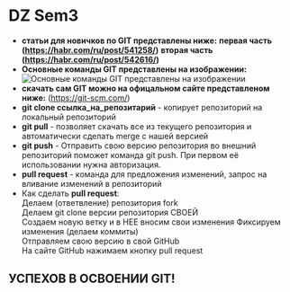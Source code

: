 # DZ Sem3
* **статьи для новичков по GIT представлены ниже:**
**первая часть (https://habr.com/ru/post/541258/)**
**вторая часть (https://habr.com/ru/post/542616/)**
* **Основные команды GIT представлены на изображении:**
![**Основные команды GIT представлены на изображении**](commands.jpg)
* **скачать сам GIT можно на офицальном сайте представленом ниже:**
(https://git-scm.com/)
* **git clone ссылка_на_репозитарий** - копирует репозиторий на локальный репозиторий
* **git pull** -  позволяет скачать все 
из текущего репозитория и автоматически
сделать merge с нашей версией
* **git push** - Отправить свою версию репозитория во
внешний репозиторий поможет команда git
push. При первом её использовании нужна  авторизация.
* **pull request** - команда для предложения изменений, запрос на вливание изменений в репозиторий
* Как сделать **pull request**:  
Делаем   (ответвление) репозитория fork  
Делаем git clone   версии репозитория СВОЕЙ  
Создаем новую ветку и в НЕЕ вносим свои изменения 
Фиксируем изменения (делаем коммиты)   
Отправляем свою версию в свой GitHub  
На сайте GitHub нажимаем кнопку pull request
## УСПЕХОВ В ОСВОЕНИИ GIT! ##